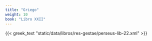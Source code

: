 ```yaml
---
title: "Griego"
weight: 10
book: "Libro XXII"
---
```

{{< greek_text "static/data/libros/res-gestae/perseus-lib-22.xml" >}}

